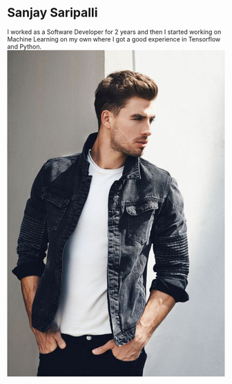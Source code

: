 # Sanjay Saripalli

I worked as a Software Developer for 2 years and then I started working on Machine Learning on my own where I got a good experience in Tensorflow and Python.
![sanjay Image](sanjay.jpg)